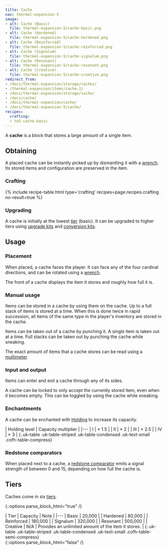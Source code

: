 ```yaml
---
title: Cache
nav: thermal-expansion-5
image:
- alt: Cache (Basic)
  file: thermal-expansion-5/cache-basic.png
- alt: Cache (Hardened)
  file: thermal-expansion-5/cache-hardened.png
- alt: Cache (Reinforced)
  file: thermal-expansion-5/cache-reinforced.png
- alt: Cache (Signalum)
  file: thermal-expansion-5/cache-signalum.png
- alt: Cache (Resonant)
  file: thermal-expansion-5/cache-resonant.png
- alt: Cache (Creative)
  file: thermal-expansion-5/cache-creative.png
redirect_from:
- /docs/thermal-expansion/storage/caches/
- /thermal-expansion/items/cache-2/
- /docs/thermal-expansion/storage/cache/
- /docs/cache/
- /docs/thermal-expansion/cache/
- /docs/thermal-expansion-5/cache/
recipes:
  crafting:
  - te5-cache-basic
---
```


A **cache** is a block that stores a large amount of a single item.


Obtaining
---------

A placed cache can be instantly picked up by dismantling it with a
[wrench](/docs/1.12/wrenches/). Its stored items and configuration are preserved in
the item.

### Crafting
{% include recipe-table.html type='crafting' recipes=page.recipes.crafting no-result=true %}

### Upgrading
A cache is initially at the lowest [tier](#tiers) (basic). It can be upgraded to
higher tiers using [upgrade kits](/docs/1.12/thermal-foundation-2/upgrade-kits/) and [conversion
kits](/docs/1.12/thermal-foundation-2/conversion-kits/).


Usage
-----

### Placement
When placed, a cache faces the player. It can face any of the four cardinal
directions, and can be rotated using a [wrench](/docs/1.12/wrenches/).

The front of a cache displays the item it stores and roughly how full it is.

### Manual usage
Items can be stored in a cache by using them on the cache. Up to a full stack of
items is stored at a time. When this is done twice in rapid succession, all
items of the same type in the player's inventory are stored in the cache.

Items can be taken out of a cache by punching it. A single item is taken out at
a time. Full stacks can be taken out by punching the cache while sneaking.

The exact amount of items that a cache stores can be read using a
[multimeter](/docs/1.12/thermal-foundation-2/multimeter/).

### Input and output
Items can enter and exit a cache through any of its sides.

A cache can be locked to only accept the currently stored item, even when it
becomes empty. This can be toggled by using the cache while sneaking.

### Enchantments
A cache can be enchanted with [Holding](/docs/1.12/cofh-core-4/holding/) to increase its
capacity.

| Holding level | Capacity multiplier |
|---
| I | × 1.5 |
| II | × 2 |
| III | × 2.5 |
| IV | × 3 |
{:.uk-table .uk-table-striped .uk-table-condensed .uk-text-small .cofh-table-compress}

### Redstone comparators
When placed next to a cache, a [redstone
comparator](https://minecraft.gamepedia.com/Redstone_Comparator) emits a signal
strength of between 0 and 15, depending on how full the cache is.


Tiers
-----

Caches come in six [tiers](/docs/1.12/thermal-foundation-2/tiers/).

{::options parse_block_html="true" /}
<div class="uk-overflow-container">
| Tier | Capacity | Note |
|---
| Basic | 20,000 |
| Hardened | 80,000 |
| Reinforced | 180,000 |
| Signalum | 320,000 |
| Resonant | 500,000 |
| Creative | N/A | Provides an unlimited amount of the item it stores. |
{:.uk-table .uk-table-striped .uk-table-condensed .uk-text-small .cofh-table-semi-compress}
</div>
{::options parse_block_html="false" /}
